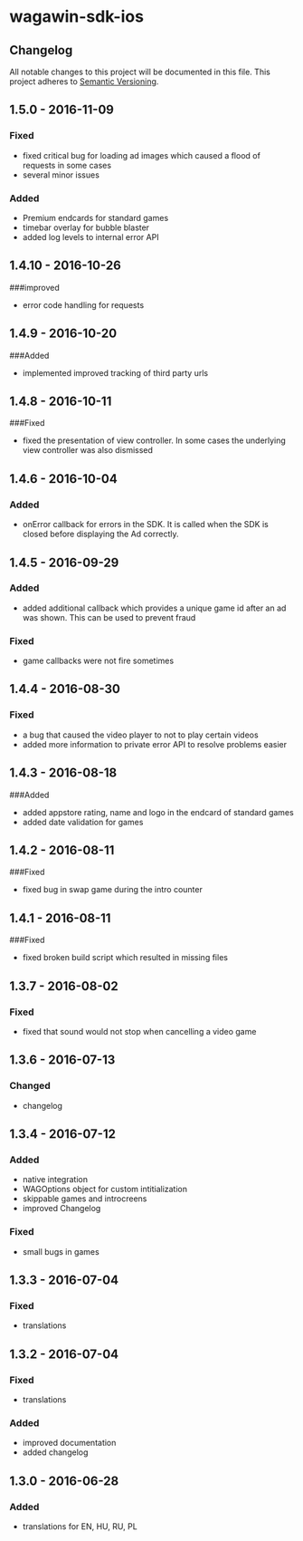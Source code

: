 # wagawin-sdk-ios

## Changelog
All notable changes to this project will be documented in this file.
This project adheres to [Semantic Versioning](http://semver.org/).

## 1.5.0 - 2016-11-09
### Fixed
- fixed critical bug for loading ad images which caused a flood of requests in some cases
- several minor issues

### Added
- Premium endcards for standard games
- timebar overlay for bubble blaster
- added log levels to internal error API

## 1.4.10 - 2016-10-26
###improved
- error code handling for requests

## 1.4.9 - 2016-10-20
###Added
- implemented improved tracking of third party urls

## 1.4.8 - 2016-10-11
###Fixed
- fixed the presentation of view controller. In some cases the underlying view controller was also dismissed

## 1.4.6 - 2016-10-04
### Added
- onError callback for errors in the SDK. It is called when the SDK is closed before displaying the Ad correctly.

## 1.4.5 - 2016-09-29
### Added
- added additional callback which provides a unique game id after an ad was shown. This can be used to prevent fraud

### Fixed
- game callbacks were not fire sometimes

## 1.4.4 - 2016-08-30
### Fixed
- a bug that caused the video player to not to play certain videos
- added more information to private error API to resolve problems easier

## 1.4.3 - 2016-08-18
###Added
- added appstore rating, name and logo in the endcard of standard games
- added date validation for games

## 1.4.2 - 2016-08-11
###Fixed
- fixed bug in swap game during the intro counter

## 1.4.1 - 2016-08-11
###Fixed
- fixed broken build script which resulted in missing files

## 1.3.7 - 2016-08-02
### Fixed
- fixed that sound would not stop when cancelling a video game

## 1.3.6 - 2016-07-13
### Changed
- changelog

## 1.3.4 - 2016-07-12
### Added
- native integration
- WAGOptions object for custom intitialization
- skippable games and introcreens
- improved Changelog

### Fixed
- small bugs in games

## 1.3.3 - 2016-07-04
### Fixed
- translations

## 1.3.2 - 2016-07-04
### Fixed
 - translations

### Added
- improved documentation
- added changelog

## 1.3.0 - 2016-06-28
### Added
- translations for EN, HU, RU, PL

